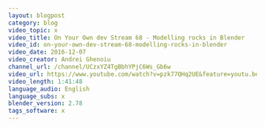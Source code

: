 ```yaml
---
layout: blogpost
category: blog
video_topic: x
video_title: On Your Own dev Stream 68 - Modelling rocks in Blender
video_id: on-your-own-dev-stream-68-modelling-rocks-in-blender
video_date: 2016-12-07
video_creator: Andrei Ghenoiu
channel_url: /channel/UCzxYZ4TgBbhYPjC6Ws_Gb6w
video_url: https://www.youtube.com/watch?v=pzk77QHq2UE&feature=youtu.be
video_length: 1:41:48
language_audio: English
language_subs: x
blender_version: 2.78
tags_software: x
---
```

